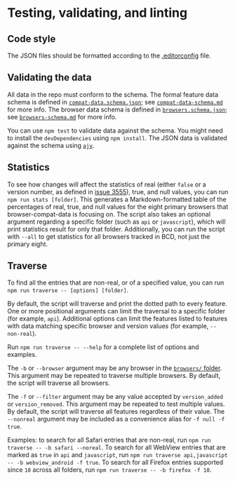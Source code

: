 # Testing, validating, and linting

## Code style

The JSON files should be formatted according to the [.editorconfig](../.editorconfig) file.

## Validating the data

All data in the repo must conform to the schema. The formal feature data schema is defined in [`compat-data.schema.json`](../schemas/compat-data.schema.json); see [`compat-data-schema.md`](../schemas/compat-data-schema.md) for more info. The browser data schema is defined in [`browsers.schema.json`](../schemas/browsers.schema.json); see [`browsers-schema.md`](../schemas/browsers-schema.md) for more info.

You can use `npm test` to validate data against the schema. You might need to install the `devDependencies` using `npm install`.
The JSON data is validated against the schema using [`ajv`](http://epoberezkin.github.io/ajv/).

## Statistics

To see how changes will affect the statistics of real (either `false` or a version number, as defined in [issue 3555](https://github.com/mdn/browser-compat-data/issues/3555)), true, and null values, you can run `npm run stats [folder]`. This generates a Markdown-formatted table of the percentages of real, true, and null values for the eight primary browsers that browser-compat-data is focusing on. The script also takes an optional argument regarding a specific folder (such as `api` or `javascript`), which will print statistics result for only that folder. Additionally, you can run the script with `--all` to get statistics for all browsers tracked in BCD, not just the primary eight.

## Traverse

To find all the entries that are non-real, or of a specified value, you can run `npm run traverse -- [options] [folder]`.

By default, the script will traverse and print the dotted path to every feature. One or more positional arguments can limit the traversal to a specific folder (for example, `api`). Additional options can limit the features listed to features with data matching specific browser and version values (for example, `--non-real`).

Run `npm run traverse -- --help` for a complete list of options and examples.

The `-b` or `--browser` argument may be any browser in the [`browsers/` folder](https://github.com/mdn/browser-compat-data/blob/master/browsers/). This argument may be repeated to traverse multiple browsers. By default, the script will traverse all browsers.

The `-f` or `--filter` argument may be any value accepted by `version_added` or `version_removed`. This argument may be repeated to test multiple values. By default, the script will traverse all features regardless of their value. The `--nonreal` argument may be included as a convenience alias for `-f null -f true`.

Examples: to search for all Safari entries that are non-real, run `npm run traverse -- -b safari --noreal`. To search for all WebView entries that are marked as `true` in `api` and `javascript`, run `npm run traverse api,javascript -- -b webview_android -f true`. To search for all Firefox entries supported since `10` across all folders, run `npm run traverse -- -b firefox -f 10`.
